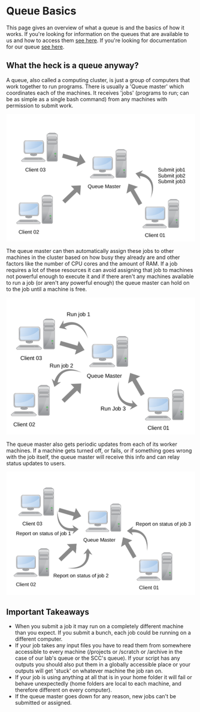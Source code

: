 # Queue Basics

This page gives an overview of what a queue is and the basics of how it works. If you're looking for information on the queues that are available to us and how to access them [see here](/resources/Compute-Clusters). If you're looking for documentation for our queue [see here](https://github.com/TIGRLab/TIGRSlurm-Docs).

## What the heck is a queue anyway?

A queue, also called a computing cluster, is just a group of computers that work together to run programs. There is usually a 'Queue master' which coordinates each of the machines. It receives 'jobs' (programs to run; can be as simple as a single bash command) from any machines with permission to submit work.

![](../_images/01_how_queues_work.png)

The queue master can then automatically assign these jobs to other machines in the cluster based on how busy they already are and other factors like the number of CPU cores and the amount of RAM. If a job requires a lot of these resources it can avoid assigning that job to machines not powerful enough to execute it and if there aren't any machines available to run a job (or aren't any powerful enough) the queue master can hold on to the job until a machine is free.

![](../_images/02_how_queues_work.png)

The queue master also gets periodic updates from each of its worker machines. If a machine gets turned off, or fails, or if something goes wrong with the job itself, the queue master will receive this info and can relay status updates to users.

![](../_images/03_how_queues_work.png)

## Important Takeaways

- When you submit a job it may run on a completely different machine than you expect. If you submit a bunch, each job could be running on a different computer.
- If your job takes any input files you have to read them from somewhere accessible to every machine (/projects or /scratch or /archive in the case of our lab's queue or the SCC's queue). If your script has any outputs you should also put them in a globally accessible place or your outputs will get 'stuck' on whatever machine the job ran on.
- If your job is using anything at all that is in your home folder it will fail or behave unexpectedly (home folders are local to each machine, and therefore different on every computer).
- If the queue master goes down for any reason, new jobs can't be submitted or assigned.
